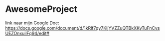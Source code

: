 # AwesomeProject
link naar mijn Google Doc:
https://docs.google.com/document/d/1kRlf7qy7KljYVZZuQTBkXKyTuFnCvsUEZOnxuilFq94/edit# 

